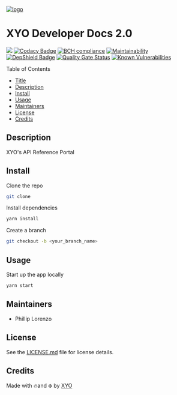 [logo]: https://cdn.xy.company/img/brand/XYO_full_colored.png

[![logo]](https://xyo.network)


# XYO Developer Docs 2.0

![](https://github.com/XYOracleNetwork/app-reference-react/workflows/Build/badge.svg?branch=develop) [![Codacy Badge](https://api.codacy.com/project/badge/Grade/673364f7e6c34a18af70f27faaff2f57)](https://www.codacy.com?utm_source=github.com&utm_medium=referral&utm_content=XYOracleNetwork/app-reference-react&utm_campaign=Badge_Grade) [![BCH compliance](https://bettercodehub.com/edge/badge/XYOracleNetwork/app-reference-react?branch=master)](https://bettercodehub.com/) [![Maintainability](https://api.codeclimate.com/v1/badges/f3dd4f4d35e1bd9eeabc/maintainability)](https://codeclimate.com/github/XYOracleNetwork/app-reference-react/maintainability) [![DepShield Badge](https://depshield.sonatype.org/badges/XYOracleNetwork/app-reference-react/depshield.svg)](https://depshield.github.io) [![Quality Gate Status](https://sonarcloud.io/api/project_badges/measure?project=XYOracleNetwork_app-reference-react&metric=alert_status)](https://sonarcloud.io/dashboard?id=XYOracleNetwork_app-reference-react) [![Known Vulnerabilities](https://snyk.io/test/github/XYOracleNetwork/app-reference-react/badge.svg)](https://snyk.io/test/github/XYOracleNetwork/app-reference-react)


Table of Contents

-   [Title](#xyo-developer-docs-2.0)
-   [Description](#description)
-   [Install](#install)
-   [Usage](#usage)
-   [Maintainers](#maintainers)
-   [License](#license)
-   [Credits](#credits)

## Description

XYO's API Reference Portal

## Install

Clone the repo 

```sh
git clone 
```

Install dependencies 

```sh
yarn install 
```

Create a branch

```sh
git checkout -b <your_branch_name>
```

## Usage

Start up the app locally

```sh
yarn start
```

## Maintainers

-   Phillip Lorenzo

## License

See the [LICENSE.md](LICENSE) file for license details.

## Credits

Made with 🔥and ❄️ by [XYO](https://www.xyo.network)
